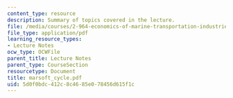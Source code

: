 ```yaml
---
content_type: resource
description: Summary of topics covered in the lecture.
file: /media/courses/2-964-economics-of-marine-transportation-industries-fall-2006/5d0f0bdc412c8c4685e078456d615f1c_marsoft_cycle.pdf
file_type: application/pdf
learning_resource_types:
- Lecture Notes
ocw_type: OCWFile
parent_title: Lecture Notes
parent_type: CourseSection
resourcetype: Document
title: marsoft_cycle.pdf
uid: 5d0f0bdc-412c-8c46-85e0-78456d615f1c
---
```

